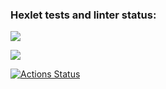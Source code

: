 ### Hexlet tests and linter status:

<a href="https://codeclimate.com/github/codeclimate/codeclimate/maintainability"><img src="https://api.codeclimate.com/v1/badges/a99a88d28ad37a79dbf6/maintainability" /></a>

<img src="https://github.com/Helirray/python-project-lvl1/actions/workflows/superlinter.yml/badge.svg" /></a>

[![Actions Status](https://github.com/Helirray/python-project-lvl1/workflows/hexlet-check/badge.svg)](https://github.com/Helirray/python-project-lvl1/actions)

